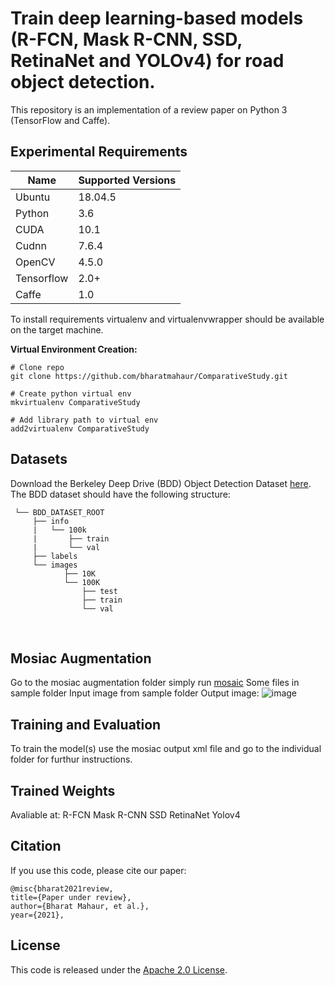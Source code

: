# Train deep learning-based models (R-FCN, Mask R-CNN, SSD, RetinaNet and YOLOv4) for road object detection.

This repository is an implementation of a review paper on Python 3 (TensorFlow and Caffe).

## Experimental Requirements

Name | Supported Versions
--- | --- |
Ubuntu |18.04.5
Python | 3.6
CUDA | 10.1
Cudnn | 7.6.4
OpenCV | 4.5.0
Tensorflow | 2.0+
Caffe | 1.0

To install requirements virtualenv and virtualenvwrapper should be available on the target machine.

**Virtual Environment Creation:**
```
# Clone repo
git clone https://github.com/bharatmahaur/ComparativeStudy.git

# Create python virtual env
mkvirtualenv ComparativeStudy

# Add library path to virtual env
add2virtualenv ComparativeStudy

```

## Datasets
Download the Berkeley Deep Drive (BDD) Object Detection Dataset [here](https://bdd-data.berkeley.edu/). The BDD
dataset should have the following structure:
<br>
 
     └── BDD_DATASET_ROOT
         ├── info
         |   └── 100k
         |       ├── train
         |       └── val
         ├── labels
         └── images
                ├── 10K
                └── 100K
                    ├── test
                    ├── train
                    └── val
<br> 

## Mosiac Augmentation
Go to the mosiac augmentation folder simply run [mosaic](https://github.com/bharatmahaur/ComparativeStudy/blob/main/mosaic%20augmentation/mosaic_data.ipynb)
Some files in sample folder
Input image from sample folder
Output image:
![image](https://github.com/bharatmahaur/ComparativeStudy/blob/main/mosaic%20augmentation/reg_full_1.jpg)

## Training and Evaluation
To train the model(s) use the mosiac output xml file and go to the individual folder for furthur instructions.

## Trained Weights

Avaliable at:
R-FCN
Mask R-CNN
SSD
RetinaNet
Yolov4

## Citation
If you use this code, please cite our paper:
```
@misc{bharat2021review,
title={Paper under review}, 
author={Bharat Mahaur, et al.},
year={2021},
```

## License
This code is released under the [Apache 2.0 License](LICENSE.md).
